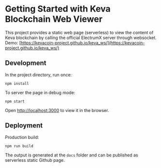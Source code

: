 # Getting Started with Keva Blockchain Web Viewer

This project provides a static web page (serverless) to view the content of Keva blockchain by calling the official ElectrumX server through websocket.
Demo: [https://kevacoin-project.github.io/keva_ws/](https://kevacoin-project.github.io/keva_ws/)

## Development

In the project directory, run once:

```
npm install
```
To server the page in debug mode:

```
npm start
```

Open [http://localhost:3000](http://localhost:3000) to view it in the browser.

## Deployment

Production build:

```
npm run build
```

The output is generated at the `docs` folder and can be published as serverless static Github page.

